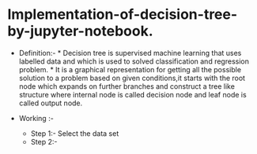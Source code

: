 # Implementation-of-decision-tree-by-jupyter-notebook.
* Definition:-
       * Decision tree is supervised machine learning that uses labelled data and which is used to solved classification and regression problem.
       * It is a graphical representation for getting all the possible solution to a problem based on given conditions,it starts with the root node which expands on further branches and construct a tree like 
         structure where internal node is called decision node and leaf node is called output node.

* Working :-
     * Step 1:- Select the data set
     * Step 2:- 
